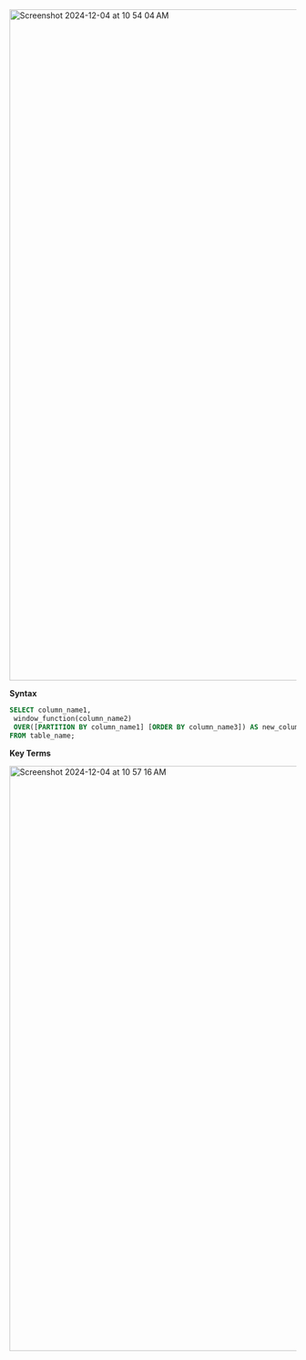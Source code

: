 <img width="1178" alt="Screenshot 2024-12-04 at 10 54 04 AM" src="https://github.com/user-attachments/assets/cba45b9c-86c1-4dbd-b581-199d49c5917c">

**Syntax**
```sql
SELECT column_name1, 
 window_function(column_name2)
 OVER([PARTITION BY column_name1] [ORDER BY column_name3]) AS new_column
FROM table_name;
```
**Key Terms**

<img width="1027" alt="Screenshot 2024-12-04 at 10 57 16 AM" src="https://github.com/user-attachments/assets/519e0197-b1ba-4907-a03f-fbe3a8f01a5d">
